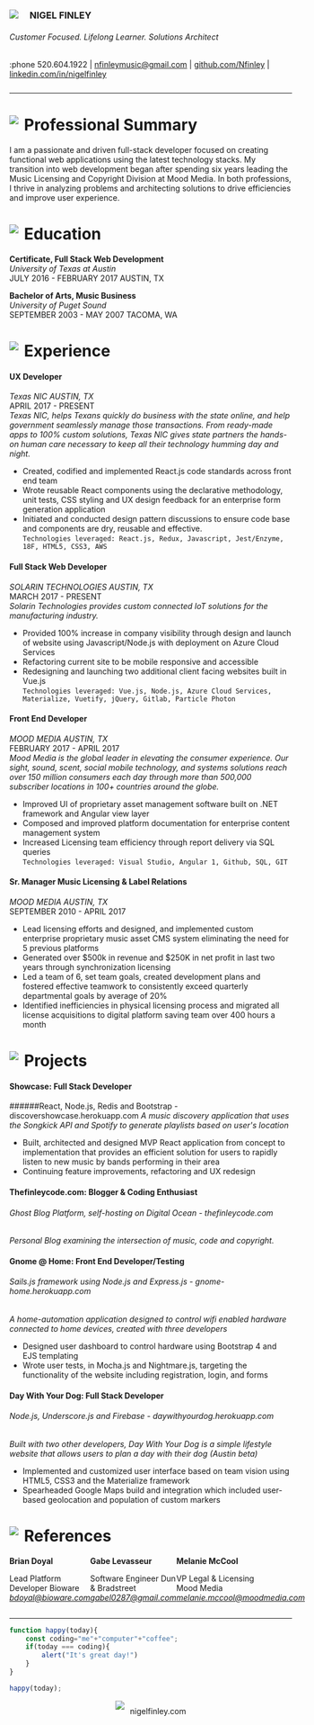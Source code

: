 <html>
<div style="margin-bottom: 25px">
<span><img style="float:left; margin-right: 20px"src="http://res.cloudinary.com/thefinleycode/image/fetch/http://res.cloudinary.com/thefinleycode/image/upload/c_scale,w_126/v1505003729/NF__2_o4xu3s.png" /></span>


### NIGEL FINLEY
###### Customer Focused. Lifelong Learner. Solutions Architect
:phone 520.604.1922 | nfinleymusic@gmail.com | [github.com/Nfinley](https://github.com/nfinley) | [linkedin.com/in/nigelfinley](https://www.linkedin.com/in/nigelfinley/)

</div>

***
<div>
<span><img style="float:left; margin-right: 10px"src="http://res.cloudinary.com/thefinleycode/image/fetch/http://res.cloudinary.com/thefinleycode/image/upload/c_scale,w_40/v1505004843/bulls-eye_ri3p8v.png" /></span>


# Professional Summary

<p> I am a passionate and driven full-stack developer focused on creating functional web applications using the latest technology stacks. My transition into web development began after spending six years leading the Music Licensing and Copyright Division at Mood Media. In both professions, I thrive in analyzing problems and architecting solutions to drive efficiencies and improve user experience.</p>

</div>
<div>
<span><img style="float:left; margin-right: 10px"src="http://res.cloudinary.com/thefinleycode/image/fetch/http://res.cloudinary.com/thefinleycode/image/upload/c_scale,w_40/v1505004848/graduate_qytvha.png" /></span>


# Education

**Certificate, Full Stack Web Development**  
*University of Texas at Austin*  
JULY 2016 - FEBRUARY 2017 AUSTIN, TX

**Bachelor of Arts, Music Business**  
*University of Puget Sound*  
SEPTEMBER 2003 - MAY 2007 TACOMA, WA

</div>

<div>
<span><img style="float:left; margin-right: 10px"src="http://res.cloudinary.com/thefinleycode/image/fetch/http://res.cloudinary.com/thefinleycode/image/upload/c_scale,w_40/v1505004852/suitcase_pxd7xv.png" /></span>


# Experience

#### UX Developer  
*Texas NIC   AUSTIN, TX*  
 APRIL 2017 - PRESENT    
*Texas NIC, helps Texans quickly do business with the state online, and help government seamlessly manage those transactions. From ready-made apps to 100% custom solutions, Texas NIC gives state partners the hands-on human care necessary to keep all their technology humming day and night.*
* Created, codified and implemented React.js code standards across front end team
* Wrote reusable React components using the declarative methodology, unit tests, CSS styling and UX design feedback for an enterprise form generation application
* Initiated and conducted design pattern discussions to ensure code base and components are dry, reusable and effective.  
`Technologies leveraged: React.js, Redux, Javascript, Jest/Enzyme, 18F, HTML5, CSS3, AWS`
 

#### Full Stack Web Developer  
*SOLARIN TECHNOLOGIES   AUSTIN, TX*  
 MARCH 2017 - PRESENT   
 *Solarin Technologies provides custom connected IoT solutions for the manufacturing industry.*
 * Provided 100% increase in company visibility through design and launch of website using Javascript/Node.js with deployment on Azure Cloud Services
 * Refactoring current site to be mobile responsive and accessible
 * Redesigning and launching two additional client facing websites built in Vue.js   
 `Technologies leveraged: Vue.js, Node.js, Azure Cloud Services, Materialize, Vuetify, jQuery, Gitlab, Particle Photon`

#### Front End Developer  
*MOOD MEDIA AUSTIN, TX*  
FEBRUARY 2017 - APRIL 2017  
*Mood Media is the global leader in elevating the consumer experience. Our sight, sound, scent, social mobile technology, and systems solutions reach over 150 million consumers each day through more than 500,000 subscriber locations in 100+ countries around the globe.*
* Improved UI of proprietary asset management software built on .NET framework and Angular view layer 
* Composed and improved platform documentation for enterprise content management system
* Increased Licensing team efficiency through report delivery via SQL queries  
`Technologies leveraged: Visual Studio, Angular 1, Github, SQL, GIT`
 
#### Sr. Manager Music Licensing & Label Relations  
*MOOD MEDIA AUSTIN, TX*  
SEPTEMBER 2010 - APRIL 2017
* Lead licensing efforts and designed, and implemented custom enterprise proprietary music asset CMS system eliminating the need for 5 previous platforms
* Generated over $500k in revenue and $250K in net profit in last two years through synchronization licensing
* Led a team of 6, set team goals, created development plans and fostered effective teamwork to consistently exceed quarterly departmental goals by average of 20%
* Identified inefficiencies in physical licensing process and migrated all license acquisitions to digital platform saving team over 400 hours a month

</div>



<div>
<span><img style="float:left; margin-right: 10px"src="http://res.cloudinary.com/thefinleycode/image/fetch/http://res.cloudinary.com/thefinleycode/image/upload/c_scale,w_30/v1505004838/fire_2_knew5c.png" /></span>


# Projects
#### Showcase: Full Stack Developer
######React, Node.js, Redis and Bootstrap - discovershowcase.herokuapp.com
*A music discovery application that uses the Songkick API and Spotify to generate playlists based on user's location*  
* Built, architected and designed MVP React application from concept to implementation that provides an efficient solution for users to rapidly listen to new music by bands performing in their area
* Continuing feature improvements, refactoring and UX redesign


#### Thefinleycode.com: Blogger & Coding Enthusiast
###### Ghost Blog Platform, self-hosting on Digital Ocean - thefinleycode.com
*Personal Blog examining the intersection of music, code and copyright.*


#### Gnome @ Home: Front End Developer/Testing
###### Sails.js framework using Node.js and Express.js - gnome-home.herokuapp.com
*A home-automation application designed to control wifi enabled hardware connected to home devices, created with three developers*
* Designed user dashboard to control hardware using Bootstrap 4 and EJS templating 
* Wrote user tests, in Mocha.js and Nightmare.js, targeting the functionality of the website including registration, login, and forms  

#### Day With Your Dog: Full Stack Developer
###### Node.js, Underscore.js and Firebase - daywithyourdog.herokuapp.com
*Built with two other developers, Day With Your Dog is a simple lifestyle website that allows users to plan a day with their dog (Austin beta)*
* Implemented and customized user interface based on team vision using HTML5, CSS3 and the Materialize framework
* Spearheaded Google Maps build and integration which included user- based geolocation and population of custom markers

</div>

<div>
<span><img style="float:left; margin-right: 10px"src="http://res.cloudinary.com/thefinleycode/image/fetch/http://res.cloudinary.com/thefinleycode/image/upload/c_scale,w_22/v1505004845/bulb_wipu3m.png" /></span>


# References
<div style="display: flex; flex-direction: row; justify-content: space-between">
<div>
<strong>Brian Doyal</strong>

Lead Platform Developer Bioware  
<em>bdoyal@bioware.com</em>
</div>

<div>
<strong>Gabe Levasseur</strong>

Software Engineer Dun & Bradstreet   
<em>gabel0287@gmail.com</em>
</div>

<div>
<strong>Melanie McCool</strong>

VP Legal & Licensing  
Mood Media <em>melanie.mccool@moodmedia.com</em>
</div>
</div>
</div>

***


  
```javascript
function happy(today){
    const coding="me"+"computer"+"coffee";
    if(today === coding){
        alert("It's great day!")    
    }
}

happy(today);
```
<div style="display: flex; flex-direction: row; justify-content: center; margin-bottom: 10px;"
<div>
<span><img style="float:left; margin-right: 10px"src="http://res.cloudinary.com/thefinleycode/image/fetch/http://res.cloudinary.com/thefinleycode/image/fetch/http://res.cloudinary.com/thefinleycode/image/upload/c_scale,w_45/v1505003729/NF__2_o4xu3s.png" /></span> <span style="margin-top: 10px"> <a src="nigelfinley.com">nigelfinley.com</a> <span>
</div>
<div>

</div>
</div>

</html>